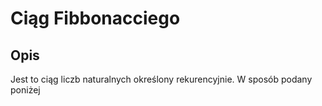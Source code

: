 # Ciąg Fibbonacciego

## Opis
Jest to ciąg liczb naturalnych określony rekurencyjnie. W sposób podany poniżej
